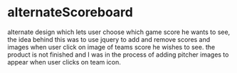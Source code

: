 # alternateScoreboard
alternate design which lets user choose which game score he wants to see, the idea behind this was to use jquery to add and remove scores and images when user click on image of teams score he wishes to see.  the product is not finished and I was in the process of adding pitcher images to appear when user clicks on team icon.  
